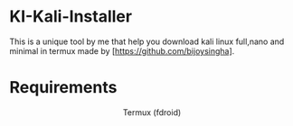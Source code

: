 # KI-Kali-Installer

This is a unique tool by me that help you download kali linux full,nano and minimal in termux made by [https://github.com/bijoysingha].

# Requirements
<p align="center">Termux (fdroid)</p>
